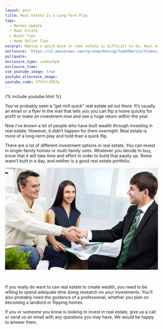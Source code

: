 ```yaml
---
layout: post
title: Real Estate Is a Long-Term Play
tags:
  - Market Update
  - Real Estate
  - Buyer Tips
  - Home Seller Tips
excerpt: Making a quick buck in real estate is difficult to do. Real estate works much better as a long-term play.
enclosure: 'https://s3.amazonaws.com/vyralmarketing/Todd+Martin/Videos/2017/July/Louisville+Real+Estate-+Real+Estate+Is+a+Long-Term+Play.mp4'
pullquote:
enclosure_type: video/mp4
enclosure_time:
use_youtube_image: true
youtube_alternate_image:
youtube_code: 7fYXfcJPE7g
---
```



{% include youtube.html %}

You’ve probably seen a “get rich quick” real estate ad out there. It’s usually an email or a flyer in the mail that tells you you can flip a home quickly for profit or make an investment now and see a huge return within the year.

Now I’ve known a lot of people who have built wealth through investing in real estate. However, it didn’t happen for them overnight. Real estate is more of a long-term play and hold than a quick flip.

There are a lot of different investment options in real estate. You can invest in single-family homes or multi-family units. Whatever you decide to buy, know that it will take time and effort in order to build that equity up. Rome wasn’t built in a day, and neither is a good real estate portfolio.

![](/uploads/versions/rsz-1bigstock-portrait-of-modern-couple-maki-28350548---x----675-450x---.jpg)

&nbsp;

If you really do want to use real estate to create wealth, you need to be willing to spend adequate time doing research on your investments. You’ll also probably need the guidance of a professional, whether you plan on becoming a landlord or flipping homes.

If you or someone you know is looking to invest in real estate, give us a call or send us an email with any questions you may have. We would be happy to answer them.